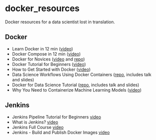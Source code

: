 # docker_resources
Docker resources for a data scientist lost in translation.

## Docker

- Learn Docker in 12 min ([video](https://youtu.be/YFl2mCHdv24))
- Docker Compose in 12 min ([video](https://youtu.be/Qw9zlE3t8Ko))
- Docker for Novices ([video](https://youtu.be/lS1RLNqflUQ) and [repo](https://github.com/dockerfornovices/DockerSimpleDemo))
- Docker Tutorial for Beginners ([video](https://youtu.be/fqMOX6JJhGo))
- How to Get Started with Docker ([video](https://youtu.be/iqqDU2crIEQ))
- Data Science Workflows Using Docker Containers ([repo](https://github.com/alysivji/talks/tree/master/data-science-workflows-using-docker-containers), includes talk and slides)
- Docker for Data Science Tutorial ([repo](https://github.com/docker-for-data-science/docker-for-data-science-tutorial), includes talk and slides)
- Why You Need to Containerize Machine Learning Models ([video](https://youtu.be/7-7p6WuDtbs))

## Jenkins

- Jenkins Pipeline Tutorial for Beginners [video](https://www.youtube.com/watch?v=pMO26j2OUME)
- What is Jenkins? [video](https://www.youtube.com/watch?v=LFDrDnKPOTg&t=1s)
- Jenkins Full Course [video](https://www.youtube.com/watch?v=FX322RVNGj4&)
- Jenkins - Build and Publish Docker Images [video](https://www.youtube.com/watch?v=6tcoRIPBd8s)
